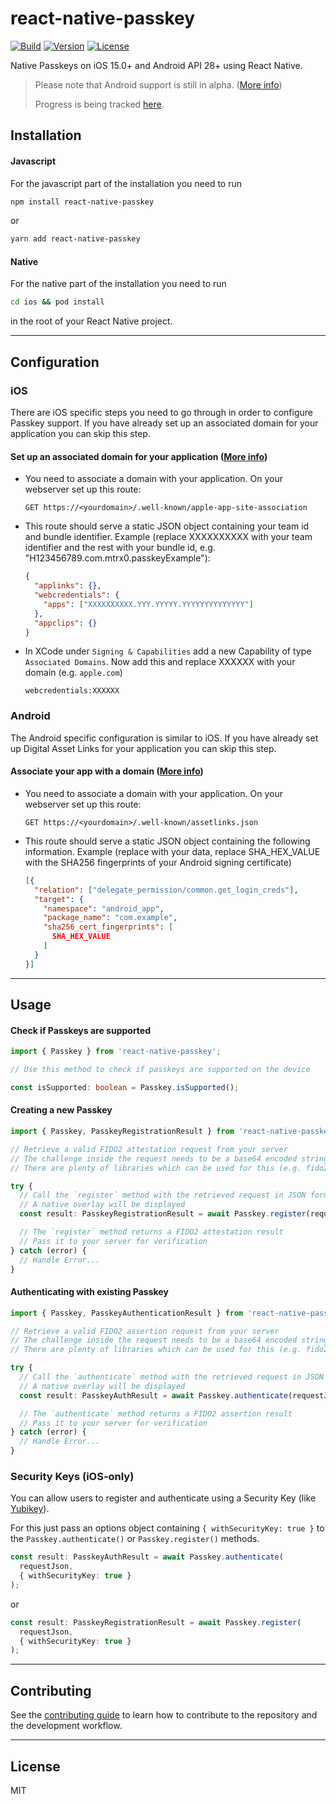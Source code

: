 # react-native-passkey

[![Build](https://img.shields.io/github/actions/workflow/status/mTRx0/react-native-passkey/main.yml?branch=stable)](https://img.shields.io/github/workflow/status/mTRx0/react-native-passkey/Build) [![Version](https://img.shields.io/npm/v/react-native-passkey)](https://img.shields.io/npm/v/react-native-passkey) [![License](https://img.shields.io/npm/l/react-native-passkey)](https://img.shields.io/npm/l/react-native-passkey)

Native Passkeys on iOS 15.0+ and Android API 28+ using React Native.

> Please note that Android support is still in alpha. ([More info](https://developer.android.com/jetpack/androidx/releases/credentials))
>
> Progress is being tracked [here](https://github.com/f-23/react-native-passkey/issues/2).

## Installation

#### Javascript

For the javascript part of the installation you need to run

```sh
npm install react-native-passkey
```

or

```sh
yarn add react-native-passkey
```

#### Native

For the native part of the installation you need to run

```sh
cd ios && pod install
```

in the root of your React Native project.

---

## Configuration

### iOS

There are iOS specific steps you need to go through in order to configure Passkey support. If you have already set up an associated domain for your application you can skip this step.

#### Set up an associated domain for your application ([More info](https://developer.apple.com/documentation/xcode/supporting-associated-domains))

- You need to associate a domain with your application. On your webserver set up this route:

  ```
  GET https://<yourdomain>/.well-known/apple-app-site-association
  ```

- This route should serve a static JSON object containing your team id and bundle identifier.
  Example (replace XXXXXXXXXX with your team identifier and the rest with your bundle id, e.g. "H123456789.com.mtrx0.passkeyExample"):

  ```json
  {
    "applinks": {},
    "webcredentials": {
      "apps": ["XXXXXXXXXX.YYY.YYYYY.YYYYYYYYYYYYYY"]
    },
    "appclips": {}
  }
  ```

- In XCode under `Signing & Capabilities` add a new Capability of type `Associated Domains`.
  Now add this and replace XXXXXX with your domain (e.g. `apple.com`)
  ```
  webcredentials:XXXXXX
  ```
### Android

The Android specific configuration is similar to iOS. If you have already set up Digital Asset Links for your application you can skip this step.

#### Associate your app with a domain ([More info](https://developer.android.com/training/sign-in/passkeys#add-support-dal))
- You need to associate a domain with your application. On your webserver set up this route:

  ```
  GET https://<yourdomain>/.well-known/assetlinks.json
  ```

- This route should serve a static JSON object containing the following information.
  Example (replace with your data, replace SHA_HEX_VALUE with the SHA256 fingerprints of your Android signing certificate)

  ```json
  [{
    "relation": ["delegate_permission/common.get_login_creds"],
    "target": {
      "namespace": "android_app",
      "package_name": "com.example",
      "sha256_cert_fingerprints": [
        SHA_HEX_VALUE
      ]
    }
  }]
  ```

---

## Usage

#### Check if Passkeys are supported

```ts
import { Passkey } from 'react-native-passkey';

// Use this method to check if passkeys are supported on the device

const isSupported: boolean = Passkey.isSupported();
```

#### Creating a new Passkey

```ts
import { Passkey, PasskeyRegistrationResult } from 'react-native-passkey';

// Retrieve a valid FIDO2 attestation request from your server
// The challenge inside the request needs to be a base64 encoded string
// There are plenty of libraries which can be used for this (e.g. fido2-lib)

try {
  // Call the `register` method with the retrieved request in JSON format
  // A native overlay will be displayed
  const result: PasskeyRegistrationResult = await Passkey.register(requestJson);

  // The `register` method returns a FIDO2 attestation result
  // Pass it to your server for verification
} catch (error) {
  // Handle Error...
}
```

#### Authenticating with existing Passkey

```ts
import { Passkey, PasskeyAuthenticationResult } from 'react-native-passkey';

// Retrieve a valid FIDO2 assertion request from your server 
// The challenge inside the request needs to be a base64 encoded string
// There are plenty of libraries which can be used for this (e.g. fido2-lib)

try {
  // Call the `authenticate` method with the retrieved request in JSON format 
  // A native overlay will be displayed
  const result: PasskeyAuthResult = await Passkey.authenticate(requestJson);

  // The `authenticate` method returns a FIDO2 assertion result
  // Pass it to your server for verification
} catch (error) {
  // Handle Error...
}
```

### Security Keys (iOS-only)

You can allow users to register and authenticate using a Security Key (like [Yubikey](https://www.yubico.com/)).

For this just pass an options object containing `{ withSecurityKey: true }` to the `Passkey.authenticate()` or `Passkey.register()` methods.

```ts
const result: PasskeyAuthResult = await Passkey.authenticate(
  requestJson,
  { withSecurityKey: true }
);
```

or

```ts
const result: PasskeyRegistrationResult = await Passkey.register(
  requestJson,
  { withSecurityKey: true }
);
```

---

## Contributing

See the [contributing guide](CONTRIBUTING.md) to learn how to contribute to the repository and the development workflow.

---

## License

MIT
